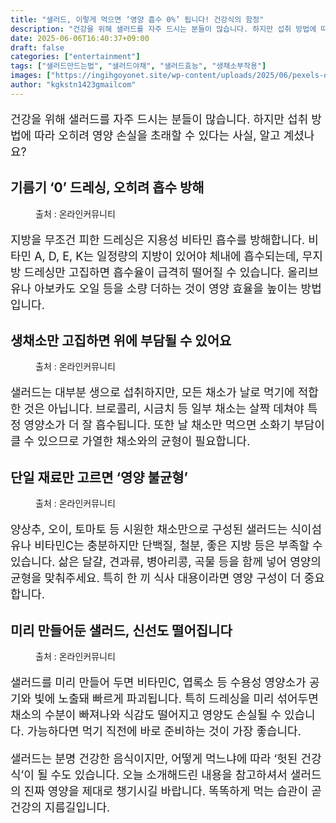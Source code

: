 ```yaml
---
title: "샐러드, 이렇게 먹으면 ‘영양 흡수 0%’ 됩니다! 건강식의 함정"
description: "건강을 위해 샐러드를 자주 드시는 분들이 많습니다. 하지만 섭취 방법에 따라 오히려 영양 손실을 초래할 수 있다는 사실, 알고 계셨나요?"
date: 2025-06-06T16:40:37+09:00
draft: false
categories: ["entertainment"]
tags: ["샐러드만드는법", "샐러드야채", "샐러드효능", "생채소부작용"]
images: ["https://ingihgoyonet.site/wp-content/uploads/2025/06/pexels-dana-tentis-118658-1213710-1024x683.jpg", "https://ingihgoyonet.site/wp-content/uploads/2025/06/pexels-kaip-1352199-1024x683.jpg", "https://ingihgoyonet.site/wp-content/uploads/2025/06/pexels-janetrangdoan-793759-1024x683.jpg", "https://ingihgoyonet.site/wp-content/uploads/2025/06/pexels-vince-2543270-768x1024.jpg"]
author: "kgkstn1423gmailcom"
---
```


<p style="font-size:18px">건강을 위해 샐러드를 자주 드시는 분들이 많습니다. 하지만 섭취 방법에 따라 오히려 영양 손실을 초래할 수 있다는 사실, 알고 계셨나요?</p> <h2 >기름기 ‘0’ 드레싱, 오히려 흡수 방해</h2> <figure ><img src="https://ingihgoyonet.site/wp-content/uploads/2025/06/pexels-dana-tentis-118658-1213710-1024x683.jpg" alt="" style="aspect-ratio:16/9;object-fit:cover"/><figcaption >출처 : 온라인커뮤니티</figcaption></figure> <p style="font-size:18px">지방을 무조건 피한 드레싱은 지용성 비타민 흡수를 방해합니다. 비타민 A, D, E, K는 일정량의 지방이 있어야 체내에 흡수되는데, 무지방 드레싱만 고집하면 흡수율이 급격히 떨어질 수 있습니다. 올리브유나 아보카도 오일 등을 소량 더하는 것이 영양 효율을 높이는 방법입니다.</p> <h2 >생채소만 고집하면 위에 부담될 수 있어요</h2> <figure ><img src="https://ingihgoyonet.site/wp-content/uploads/2025/06/pexels-kaip-1352199-1024x683.jpg" alt="" style="aspect-ratio:16/9;object-fit:cover"/><figcaption >출처 : 온라인커뮤니티</figcaption></figure> <p style="font-size:18px">샐러드는 대부분 생으로 섭취하지만, 모든 채소가 날로 먹기에 적합한 것은 아닙니다. 브로콜리, 시금치 등 일부 채소는 살짝 데쳐야 특정 영양소가 더 잘 흡수됩니다. 또한 날 채소만 먹으면 소화기 부담이 클 수 있으므로 가열한 채소와의 균형이 필요합니다.</p> <h2 >단일 재료만 고르면 ‘영양 불균형’</h2> <figure ><img src="https://ingihgoyonet.site/wp-content/uploads/2025/06/pexels-janetrangdoan-793759-1024x683.jpg" alt="" style="aspect-ratio:16/9;object-fit:cover"/><figcaption >출처 : 온라인커뮤니티</figcaption></figure> <p style="font-size:18px">양상추, 오이, 토마토 등 시원한 채소만으로 구성된 샐러드는 식이섬유나 비타민C는 충분하지만 단백질, 철분, 좋은 지방 등은 부족할 수 있습니다. 삶은 달걀, 견과류, 병아리콩, 곡물 등을 함께 넣어 영양의 균형을 맞춰주세요. 특히 한 끼 식사 대용이라면 영양 구성이 더 중요합니다.</p> <h2 >미리 만들어둔 샐러드, 신선도 떨어집니다</h2> <figure ><img src="https://ingihgoyonet.site/wp-content/uploads/2025/06/pexels-vince-2543270-768x1024.jpg" alt="" style="aspect-ratio:16/9;object-fit:cover"/><figcaption >출처 : 온라인커뮤니티</figcaption></figure> <p style="font-size:18px">샐러드를 미리 만들어 두면 비타민C, 엽록소 등 수용성 영양소가 공기와 빛에 노출돼 빠르게 파괴됩니다. 특히 드레싱을 미리 섞어두면 채소의 수분이 빠져나와 식감도 떨어지고 영양도 손실될 수 있습니다. 가능하다면 먹기 직전에 바로 준비하는 것이 가장 좋습니다.</p> <p style="font-size:18px">샐러드는 분명 건강한 음식이지만, 어떻게 먹느냐에 따라 ‘헛된 건강식’이 될 수도 있습니다. 오늘 소개해드린 내용을 참고하셔서 샐러드의 진짜 영양을 제대로 챙기시길 바랍니다. 똑똑하게 먹는 습관이 곧 건강의 지름길입니다.</p>